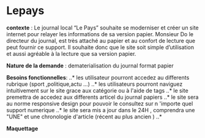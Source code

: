 # Lepays



**contexte** : Le journal local “Le Pays” souhaite se moderniser et créer un site internet pour relayer les informations de sa version papier. Monsieur Do le directeur du journal, est très attaché au papier et au confort de lecture que peut fournir ce support. Il souhaite donc que le site soit simple d’utilisation et aussi agréable à la lecture que sa version papier.

**Nature de la demande** : dematerialisation du journal format papier 

**Besoins fonctionnelles**:
    ..* les utilisateur pourront accedez au differents rubrique (sport ,politique,actu ...)
    ..* les utilisateurs pourront naviguez intuitivement sur le site grace aux catégorie ou à l'aide de tags
    ..* le site premettra de accedez aux differents articel du journal papiers
    ..* le site sera au norme responsive design pour pouvoir le consultez sur n 'importe quel support numerique 
    ..* le site sera mis a jour dans le 24H , comprendra une "UNE" et une chronologie d'article (récent au plus ancien )
    ..*


**Maquettage** 
